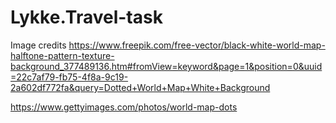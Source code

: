 # Lykke.Travel-task
Image credits
https://www.freepik.com/free-vector/black-white-world-map-halftone-pattern-texture-background_377489136.htm#fromView=keyword&page=1&position=0&uuid=22c7af79-fb75-4f8a-9c19-2a602df772fa&query=Dotted+World+Map+White+Background

https://www.gettyimages.com/photos/world-map-dots